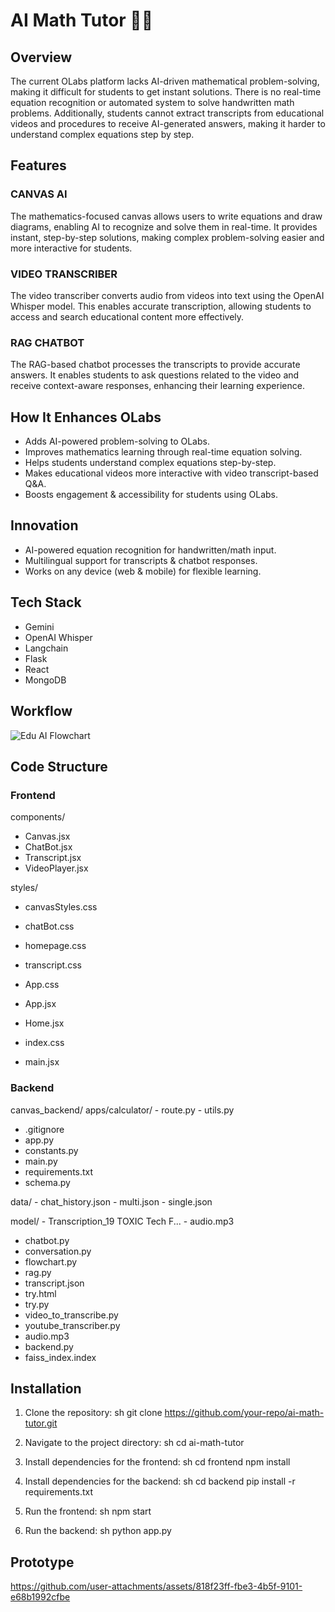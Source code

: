 # AI Math Tutor 🔢🤖

## Overview
The current OLabs platform lacks AI-driven mathematical problem-solving, making it difficult for students to get instant solutions. There is no real-time equation recognition or automated system to solve handwritten math problems. Additionally, students cannot extract transcripts from educational videos and procedures to receive AI-generated answers, making it harder to understand complex equations step by step.

## Features

### CANVAS AI
The mathematics-focused canvas allows users to write equations and draw diagrams, enabling AI to recognize and solve them in real-time. It provides instant, step-by-step solutions, making complex problem-solving easier and more interactive for students.

### VIDEO TRANSCRIBER
The video transcriber converts audio from videos into text using the OpenAI Whisper model. This enables accurate transcription, allowing students to access and search educational content more effectively.

### RAG CHATBOT
The RAG-based chatbot processes the transcripts to provide accurate answers. It enables students to ask questions related to the video and receive context-aware responses, enhancing their learning experience.

## How It Enhances OLabs
- Adds AI-powered problem-solving to OLabs.
- Improves mathematics learning through real-time equation solving.
- Helps students understand complex equations step-by-step.
- Makes educational videos more interactive with video transcript-based Q&A.
- Boosts engagement & accessibility for students using OLabs.

## Innovation
- AI-powered equation recognition for handwritten/math input.
- Multilingual support for transcripts & chatbot responses.
- Works on any device (web & mobile) for flexible learning.

## Tech Stack
- Gemini
- OpenAI Whisper
- Langchain
- Flask
- React
- MongoDB

## Workflow

![Edu AI Flowchart](https://github.com/user-attachments/assets/3bb24207-62a3-4913-8097-bef24fe186bb)

## Code Structure

### Frontend

components/
  - Canvas.jsx
  - ChatBot.jsx
  - Transcript.jsx
  - VideoPlayer.jsx

styles/
  - canvasStyles.css
  - chatBot.css
  - homepage.css
  - transcript.css
  - App.css

- App.jsx
- Home.jsx
- index.css
- main.jsx


### Backend

canvas_backend/
  apps/calculator/
    - route.py
    - utils.py
  
  - .gitignore
  - app.py
  - constants.py
  - main.py
  - requirements.txt
  - schema.py

  data/
    - chat_history.json
    - multi.json
    - single.json

  model/
    - Transcription_19 TOXIC Tech F...
    - audio.mp3

  - chatbot.py
  - conversation.py
  - flowchart.py
  - rag.py
  - transcript.json
  - try.html
  - try.py
  - video_to_transcribe.py
  - youtube_transcriber.py
  - audio.mp3
  - backend.py
  - faiss_index.index


## Installation
1. Clone the repository:
   sh
   git clone https://github.com/your-repo/ai-math-tutor.git
   
2. Navigate to the project directory:
   sh
   cd ai-math-tutor
   
3. Install dependencies for the frontend:
   sh
   cd frontend
   npm install
   
4. Install dependencies for the backend:
   sh
   cd backend
   pip install -r requirements.txt
   
5. Run the frontend:
   sh
   npm start
   
6. Run the backend:
   sh
   python app.py
   
## Prototype

https://github.com/user-attachments/assets/818f23ff-fbe3-4b5f-9101-e68b1992cfbe
